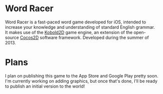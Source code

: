 # Word Racer
Word Racer is a fast-paced word game developed for iOS, intended to increase your knowledge and understanding of standard English grammar. It makes use of the <a href="http://www.kobold2d.com/display/KKSITE/Home">Kobold2D</a> game engine, an extension of the open-source <a href= "http://www.cocos2d-swift.org/">Cocos2D</a> software framework. Developed during the summer of 2013.
# Plans
I plan on publishing this game to the App Store and Google Play pretty soon. I'm currently working on adding graphics, but once that's done, I'll be ready to publish an initial version to the world!
